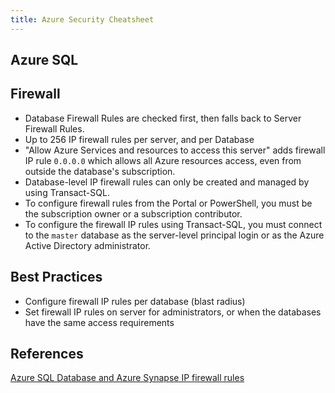 ```yaml
---
title: Azure Security Cheatsheet
---
```


## Azure SQL

## Firewall

- Database Firewall Rules are checked first, then falls back to Server Firewall Rules.
- Up to 256 IP firewall rules per server, and per Database
- "Allow Azure Services and resources to access this server" adds firewall IP rule `0.0.0.0` which allows all Azure resources access, even from outside the database's subscription.
- Database-level IP firewall rules can only be created and managed by using Transact-SQL.
- To configure firewall rules from the Portal or PowerShell, you must be the subscription owner or a subscription contributor.
- To configure the firewall IP rules using Transact-SQL, you must connect to the `master` database as the server-level principal login or as the Azure Active Directory administrator.

## Best Practices

- Configure firewall IP rules per database (blast radius)
- Set firewall IP rules on server for administrators, or when the databases have the same access requirements

## References

[Azure SQL Database and Azure Synapse IP firewall rules](https://docs.microsoft.com/azure/azure-sql/database/firewall-configure)
